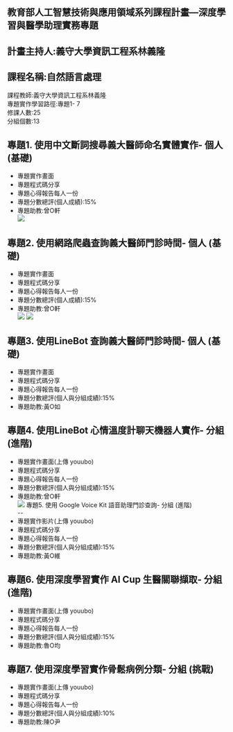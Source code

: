 教育部人工智慧技術與應用領域系列課程計畫—深度學習與醫學助理實務專題   
--
計畫主持人:義守大學資訊工程系林義隆  
--
課程名稱:自然語言處理  
--
課程教師:義守大學資訊工程系林義隆  
專題實作學習路徑:專題1- 7  
修課人數:25  
分組個數:13  
  
專題1. 使用中文斷詞搜尋義大醫師命名實體實作- 個人 (基礎)  
--
- 專題實作畫面  
- 專題程式碼分享  
- 專題心得報告每人一份  
- 專題分數總評(個人成績):15%  
- 專題助教:曾O軒  
![](https://github.com/yihlonlin/Natural-Language-Processing/blob/master/Code/Sample/Project01_sample/demo/demo01.jpg?raw=true)

專題2. 使用網路爬蟲查詢義大醫師門診時間- 個人 (基礎)  
--
- 專題實作畫面  
- 專題程式碼分享  
- 專題心得報告每人一份  
- 專題分數總評(個人成績):15%  
- 專題助教:曾O軒  
![](https://github.com/yihlonlin/Natural-Language-Processing/blob/master/Code/Sample/Project02_sample/demo/demo02-1.jpg?raw=true)
![](https://github.com/yihlonlin/Natural-Language-Processing/blob/master/Code/Sample/Project02_sample/demo/demo02-2.png?raw=true)
  
專題3.  使用LineBot 查詢義大醫師門診時間- 個人 (基礎)  
--
- 專題實作畫面  
- 專題程式碼分享  
- 專題心得報告每人一份  
- 專題分數總評(個人與分組成績):15%  
- 專題助教:黃O如  

專題4. 使用LineBot 心情溫度計聊天機器人實作- 分組 (進階)  
--
- 專題實作畫面(上傳 youubo)  
- 專題程式碼分享  
- 專題心得報告每人一份  
- 專題分數總評(個人與分組成績):15%  
- 專題助教:曾O軒  
![](https://github.com/yihlonlin/Natural-Language-Processing/blob/master/Code/Sample/Project04_sample/demo/demo04.gif?raw=true)
專題5.  使用 Google Voice Kit 語音助理門診查詢- 分組 (進階)  
--
- 專題實作影片(上傳 youubo)  
- 專題程式碼分享  
- 專題心得報告每人一份  
- 專題分數總評(個人與分組成績):15%  
- 專題助教:黃O維  
  
專題6. 使用深度學習實作 AI Cup 生醫關聯擷取- 分組 (進階)  
--
- 專題實作畫面(上傳 youubo)  
- 專題程式碼分享  
- 專題心得報告每人一份  
- 專題分數總評(個人與分組成績):15%
- 專題助教:魯O均  
  
專題7. 使用深度學習實作骨鬆病例分類- 分組 (挑戰)  
--
- 專題實作畫面(上傳 youubo)  
- 專題程式碼分享  
- 專題心得報告每人一份  
- 專題分數總評(個人與分組成績):10%  
- 專題助教:陳O尹
